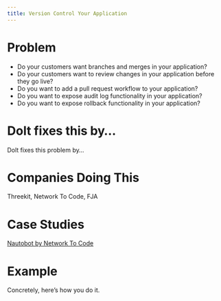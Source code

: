 ```yaml
---
title: Version Control Your Application
---
```


# Problem

* Do your customers want branches and merges in your application? 
* Do your customers want to review changes in your application before they go live? 
* Do you want to add a pull request workflow to your application?
* Do you want to expose audit log functionality in your application?
* Do you want to expose rollback functionality in your application?

# Dolt fixes this by…

Dolt fixes this problem by…

# Companies Doing This

Threekit, Network To Code, FJA

# Case Studies

[Nautobot by Network To Code](https://www.dolthub.com/blog/2021-11-19-dolt-nautobot/)

# Example

Concretely, here’s how you do it.